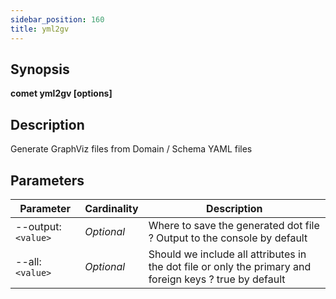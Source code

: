 ```yaml
---
sidebar_position: 160
title: yml2gv
---
```



## Synopsis

**comet yml2gv [options]**

## Description
Generate GraphViz files from Domain / Schema YAML files

## Parameters

Parameter|Cardinality|Description
---|---|---
--output:`<value>`|*Optional*|Where to save the generated dot file ? Output to the console by default
--all:`<value>`|*Optional*|Should we include all attributes in the dot file or only the primary and foreign keys ? true by default

